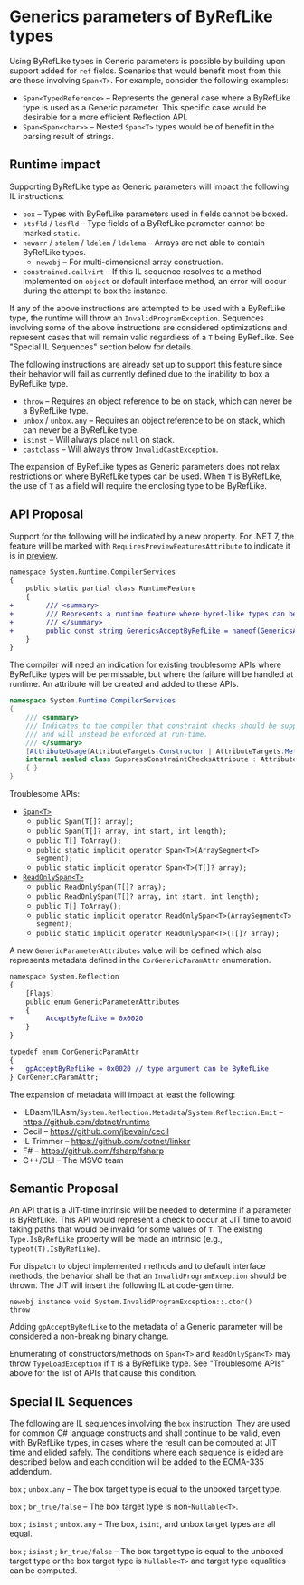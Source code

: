 # Generics parameters of ByRefLike types

Using ByRefLike types in Generic parameters is possible by building upon support added for `ref` fields. Scenarios that would benefit most from this are those involving `Span<T>`. For example, consider the following examples:

- `Span<TypedReference>` &ndash; Represents the general case where a ByRefLike type is used as a Generic parameter. This specific case would be desirable for a more efficient Reflection API.
- `Span<Span<char>>` &ndash; Nested `Span<T>` types would be of benefit in the parsing result of strings.

## Runtime impact

Supporting ByRefLike type as Generic parameters will impact the following IL instructions:

- `box` &ndash; Types with ByRefLike parameters used in fields cannot be boxed.
- `stsfld` / `ldsfld` &ndash; Type fields of a ByRefLike parameter cannot be marked `static`.
- `newarr` / `stelem` / `ldelem` / `ldelema` &ndash; Arrays are not able to contain ByRefLike types.
    - `newobj` &ndash; For multi-dimensional array construction.
- `constrained.callvirt` &ndash; If this IL sequence resolves to a method implemented on `object` or default interface method, an error will occur during the attempt to box the instance.

If any of the above instructions are attempted to be used with a ByRefLike type, the runtime will throw an `InvalidProgramException`. Sequences involving some of the above instructions are considered optimizations and represent cases that will remain valid regardless of a `T` being ByRefLike. See "Special IL Sequences" section below for details.

The following instructions are already set up to support this feature since their behavior will fail as currently defined due to the inability to box a ByRefLike type.

- `throw` &ndash; Requires an object reference to be on stack, which can never be a ByRefLike type.
- `unbox` / `unbox.any` &ndash; Requires an object reference to be on stack, which can never be a ByRefLike type.
- `isinst` &ndash; Will always place `null` on stack.
- `castclass` &ndash; Will always throw `InvalidCastException`.

The expansion of ByRefLike types as Generic parameters does not relax restrictions on where ByRefLike types can be used. When `T` is ByRefLike, the use of `T` as a field will require the enclosing type to be ByRefLike.

## API Proposal

Support for the following will be indicated by a new property. For .NET 7, the feature will be marked with `RequiresPreviewFeaturesAttribute` to indicate it is in [preview](https://github.com/dotnet/designs/blob/main/accepted/2021/preview-features/preview-features.md).

```diff
namespace System.Runtime.CompilerServices
{
    public static partial class RuntimeFeature
    {
+        /// <summary>
+        /// Represents a runtime feature where byref-like types can be used in Generic parameters.
+        /// </summary>
+        public const string GenericsAcceptByRefLike = nameof(GenericsAcceptByRefLike);
    }
}
```

The compiler will need an indication for existing troublesome APIs where ByRefLike types will be permissable, but where the failure will be handled at runtime. An attribute will be created and added to these APIs.

```csharp
namespace System.Runtime.CompilerServices
{
    /// <summary>
    /// Indicates to the compiler that constraint checks should be suppressed
    /// and will instead be enforced at run-time.
    /// </summary>
    [AttributeUsage(AttributeTargets.Constructor | AttributeTargets.Method | AttributeTargets.Property)]
    internal sealed class SuppressConstraintChecksAttribute : Attribute
    { }
}
```

Troublesome APIs:

- [`Span<T>`](https://docs.microsoft.com/dotnet/api/system.span-1)
    - `public Span(T[]? array);`
    - `public Span(T[]? array, int start, int length);`
    - `public T[] ToArray();`
    - `public static implicit operator Span<T>(ArraySegment<T> segment);`
    - `public static implicit operator Span<T>(T[]? array);`
- [`ReadOnlySpan<T>`](https://docs.microsoft.com/dotnet/api/system.readonlyspan-1)
    - `public ReadOnlySpan(T[]? array);`
    - `public ReadOnlySpan(T[]? array, int start, int length);`
    - `public T[] ToArray();`
    - `public static implicit operator ReadOnlySpan<T>(ArraySegment<T> segment);`
    - `public static implicit operator ReadOnlySpan<T>(T[]? array);`

A new `GenericParameterAttributes` value will be defined which also represents metadata defined in the `CorGenericParamAttr` enumeration.

```diff
namespace System.Reflection
{
    [Flags]
    public enum GenericParameterAttributes
    {
+        AcceptByRefLike = 0x0020
    }
}
```

```diff
typedef enum CorGenericParamAttr
{
+   gpAcceptByRefLike = 0x0020 // type argument can be ByRefLike
} CorGenericParamAttr;
```

The expansion of metadata will impact at least the following:

- ILDasm/ILAsm/`System.Reflection.Metadata`/`System.Reflection.Emit` &ndash; https://github.com/dotnet/runtime
- Cecil &ndash; https://github.com/jbevain/cecil
- IL Trimmer &ndash; https://github.com/dotnet/linker
- F# &ndash; https://github.com/fsharp/fsharp
- C++/CLI &ndash; The MSVC team

## Semantic Proposal

An API that is a JIT-time intrinsic will be needed to determine if a parameter is ByRefLike. This API would represent a check to occur at JIT time to avoid taking paths that would be invalid for some values of `T`. The existing `Type.IsByRefLike` property will be made an intrinsic (e.g., `typeof(T).IsByRefLike`).

For dispatch to object implemented methods and to default interface methods, the behavior shall be that an `InvalidProgramException` should be thrown. The JIT will insert the following IL at code-gen time.

```
newobj instance void System.InvalidProgramException::.ctor()
throw
```

Adding `gpAcceptByRefLike` to the metadata of a Generic parameter will be considered a non-breaking binary change.

Enumerating of constructors/methods on `Span<T>` and `ReadOnlySpan<T>` may throw `TypeLoadException` if `T` is a ByRefLike type. See "Troublesome APIs" above for the list of APIs that cause this condition.

## Special IL Sequences

The following are IL sequences involving the `box` instruction. They are used for common C# language constructs and shall continue to be valid, even with ByRefLike types, in cases where the result can be computed at JIT time and elided safely. The conditions where each sequence is elided are described below and each condition will be added to the ECMA-335 addendum.

`box` ; `unbox.any` &ndash; The box target type is equal to the unboxed target type.

`box` ; `br_true/false` &ndash; The box target type is non-`Nullable<T>`.

`box` ; `isinst` ; `unbox.any` &ndash; The box, `isint`, and unbox target types are all equal.

`box` ; `isinst` ; `br_true/false` &ndash; The box target type is equal to the unboxed target type or the box target type is `Nullable<T>` and target type equalities can be computed.
